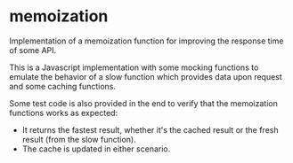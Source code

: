 # memoization
Implementation of a memoization function for improving the response time of some API.

This is a Javascript implementation with some mocking functions to emulate the behavior
of a slow function which provides data upon request and some caching functions.

Some test code is also provided in the end to verify that the memoization functions
works as expected:
<ul>
    <li>It returns the fastest result, whether it's the cached result or the fresh result 
        (from the slow function).</li>
    <li>The cache is updated in either scenario.</li>
</ul>
